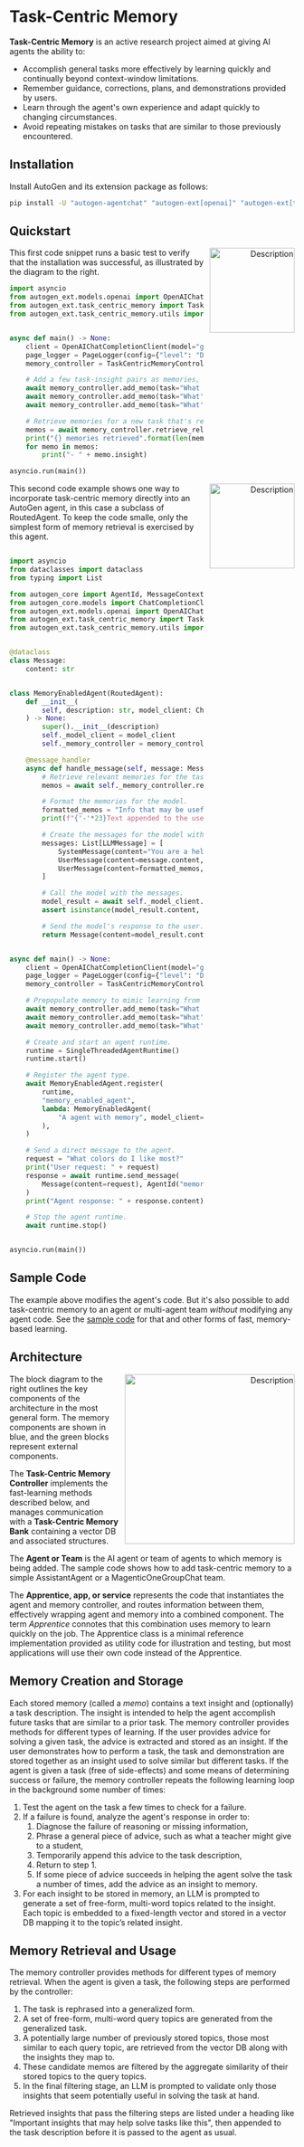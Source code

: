 # Task-Centric Memory

**Task-Centric Memory** is an active research project aimed at giving AI agents the ability to:

* Accomplish general tasks more effectively by learning quickly and continually beyond context-window limitations.
* Remember guidance, corrections, plans, and demonstrations provided by users.
* Learn through the agent's own experience and adapt quickly to changing circumstances.
* Avoid repeating mistakes on tasks that are similar to those previously encountered.

## Installation

Install AutoGen and its extension package as follows:

```bash
pip install -U "autogen-agentchat" "autogen-ext[openai]" "autogen-ext[task-centric-memory]"
```

## Quickstart

<p align="right">
  <img src="../../../imgs/task_centric_memory_2.png" alt="Description" width="150" align="right" style="margin-left: 10px;">
</p>

This first code snippet runs a basic test to verify that the installation was successful,
as illustrated by the diagram to the right. 

```python
import asyncio
from autogen_ext.models.openai import OpenAIChatCompletionClient
from autogen_ext.task_centric_memory import TaskCentricMemoryController
from autogen_ext.task_centric_memory.utils import PageLogger


async def main() -> None:
    client = OpenAIChatCompletionClient(model="gpt-4o")
    page_logger = PageLogger(config={"level": "DEBUG", "path": "~/pagelogs/quickstart"})  # Optional, but very useful.
    memory_controller = TaskCentricMemoryController(reset=True, client=client, logger=page_logger)

    # Add a few task-insight pairs as memories, where an insight can be any string that may help solve the task.
    await memory_controller.add_memo(task="What color do I like?", insight="Deep blue is my favorite color")
    await memory_controller.add_memo(task="What's another color I like?", insight="I really like cyan")
    await memory_controller.add_memo(task="What's my favorite food?", insight="Halibut is my favorite")

    # Retrieve memories for a new task that's related to only two of the stored memories.
    memos = await memory_controller.retrieve_relevant_memos(task="What colors do I like most?")
    print("{} memories retrieved".format(len(memos)))
    for memo in memos:
        print("- " + memo.insight)

asyncio.run(main())
```

<p align="right">
  <img src="../../../imgs/task_centric_memory_3.png" alt="Description" width="150" align="right" style="margin-left: 10px;">
</p>

This second code example shows one way to incorporate task-centric memory directly into an AutoGen agent,
in this case a subclass of RoutedAgent.
To keep the code smalle, only the simplest form of memory retrieval is exercised by this agent.

```python

import asyncio
from dataclasses import dataclass
from typing import List

from autogen_core import AgentId, MessageContext, RoutedAgent, SingleThreadedAgentRuntime, message_handler
from autogen_core.models import ChatCompletionClient, LLMMessage, SystemMessage, UserMessage
from autogen_ext.models.openai import OpenAIChatCompletionClient
from autogen_ext.task_centric_memory import TaskCentricMemoryController
from autogen_ext.task_centric_memory.utils import PageLogger


@dataclass
class Message:
    content: str


class MemoryEnabledAgent(RoutedAgent):
    def __init__(
        self, description: str, model_client: ChatCompletionClient, memory_controller: TaskCentricMemoryController
    ) -> None:
        super().__init__(description)
        self._model_client = model_client
        self._memory_controller = memory_controller

    @message_handler
    async def handle_message(self, message: Message, context: MessageContext) -> Message:
        # Retrieve relevant memories for the task.
        memos = await self._memory_controller.retrieve_relevant_memos(task=message.content)

        # Format the memories for the model.
        formatted_memos = "Info that may be useful:\n" + "\n".join(["- " + memo.insight for memo in memos])
        print(f"{'-'*23}Text appended to the user message{'-'*24}\n{formatted_memos}\n{'-'*80}")

        # Create the messages for the model with the retrieved memories.
        messages: List[LLMMessage] = [
            SystemMessage(content="You are a helpful assistant."),
            UserMessage(content=message.content, source="user"),
            UserMessage(content=formatted_memos, source="user"),
        ]

        # Call the model with the messages.
        model_result = await self._model_client.create(messages=messages)
        assert isinstance(model_result.content, str)

        # Send the model's response to the user.
        return Message(content=model_result.content)


async def main() -> None:
    client = OpenAIChatCompletionClient(model="gpt-4o")
    page_logger = PageLogger(config={"level": "DEBUG", "path": "~/pagelogs/quickstart2"})  # Optional, but very useful.
    memory_controller = TaskCentricMemoryController(reset=True, client=client, logger=page_logger)

    # Prepopulate memory to mimic learning from a prior session.
    await memory_controller.add_memo(task="What color do I like?", insight="Deep blue is my favorite color")
    await memory_controller.add_memo(task="What's another color I like?", insight="I really like cyan")
    await memory_controller.add_memo(task="What's my favorite food?", insight="Halibut is my favorite")

    # Create and start an agent runtime.
    runtime = SingleThreadedAgentRuntime()
    runtime.start()

    # Register the agent type.
    await MemoryEnabledAgent.register(
        runtime,
        "memory_enabled_agent",
        lambda: MemoryEnabledAgent(
            "A agent with memory", model_client=client, memory_controller=memory_controller
        ),
    )

    # Send a direct message to the agent.
    request = "What colors do I like most?"
    print("User request: " + request)
    response = await runtime.send_message(
        Message(content=request), AgentId("memory_enabled_agent", "default")
    )
    print("Agent response: " + response.content)

    # Stop the agent runtime.
    await runtime.stop()


asyncio.run(main())
```

## Sample Code

The example above modifies the agent's code.
But it's also possible to add task-centric memory to an agent or multi-agent team _without_ modifying any agent code.
See the [sample code](../../../../../samples/task_centric_memory) for that and other forms of fast, memory-based learning.


## Architecture

<p align="right">
  <img src="../../../imgs/task_centric_memory.png" alt="Description" width="300" align="right" style="margin-left: 10px;">
</p>

The block diagram to the right outlines the key components of the architecture in the most general form.
The memory components are shown in blue, and the green blocks represent external components.

The **Task-Centric Memory Controller** implements the fast-learning methods described below,
and manages communication with a **Task-Centric Memory Bank** containing a vector DB and associated structures.

The **Agent or Team** is the AI agent or team of agents to which memory is being added.
The sample code shows how to add task-centric memory to a simple AssistantAgent or a MagenticOneGroupChat team.

The **Apprentice, app, or service** represents the code that instantiates the agent and memory controller,
and routes information between them, effectively wrapping agent and memory into a combined component.
The term _Apprentice_ connotes that this combination uses memory to learn quickly on the job.
The Apprentice class is a minimal reference implementation provided as utility code for illustration and testing,
but most applications will use their own code instead of the Apprentice.

## Memory Creation and Storage

Each stored memory (called a _memo_) contains a text insight and (optionally) a task description.
The insight is intended to help the agent accomplish future tasks that are similar to a prior task.
The memory controller provides methods for different types of learning.
If the user provides advice for solving a given task, the advice is extracted and stored as an insight.
If the user demonstrates how to perform a task,
the task and demonstration are stored together as an insight used to solve similar but different tasks.
If the agent is given a task (free of side-effects) and some means of determining success or failure,
the memory controller repeats the following learning loop in the background some number of times:

1. Test the agent on the task a few times to check for a failure.
2. If a failure is found, analyze the agent's response in order to:
   1. Diagnose the failure of reasoning or missing information,
   2. Phrase a general piece of advice, such as what a teacher might give to a student,
   3. Temporarily append this advice to the task description,
   4. Return to step 1.
   5. If some piece of advice succeeds in helping the agent solve the task a number of times, add the advice as an insight to memory.
3. For each insight to be stored in memory, an LLM is prompted to generate a set of free-form, multi-word topics related to the insight. Each topic is embedded to a fixed-length vector and stored in a vector DB mapping it to the topic’s related insight.

## Memory Retrieval and Usage

The memory controller provides methods for different types of memory retrieval.
When the agent is given a task, the following steps are performed by the controller:
1. The task is rephrased into a generalized form.
2. A set of free-form, multi-word query topics are generated from the generalized task.
3. A potentially large number of previously stored topics, those most similar to each query topic, are retrieved from the vector DB along with the insights they map to.
4. These candidate memos are filtered by the aggregate similarity of their stored topics to the query topics.
5. In the final filtering stage, an LLM is prompted to validate only those insights that seem potentially useful in solving the task at hand.

Retrieved insights that pass the filtering steps are listed under a heading like
"Important insights that may help solve tasks like this", then appended to the task description before it is passed to the agent as usual.
